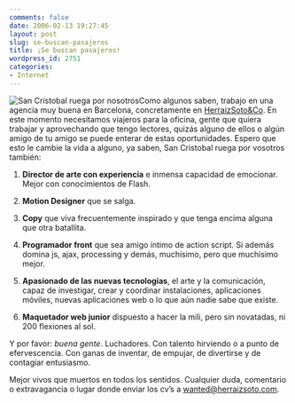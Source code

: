 ```yaml
---
comments: false
date: 2006-02-13 19:27:45
layout: post
slug: se-buscan-pasajeros
title: ¡Se buscan pasajeros!
wordpress_id: 2751
categories:
- Internet
---
```


![San Cristobal ruega por nosotros](/images/san-cristobal.png)Como algunos saben, trabajo en una agencia muy buena en Barcelona, concretamente en [HerraizSoto&Co](http://www.herraizsoto.com). En este momento necesitamos viajeros para la oficina, gente que quiera trabajar y aprovechando que tengo lectores, quizás alguno de ellos o algún amigo de tu amigo se puede enterar de estas oportunidades. Espero que esto le cambie la vida a alguno, ya saben, San Cristobal ruega por vosotros también:







  1. **Director de arte con experiencia** e inmensa capacidad de emocionar. Mejor con conocimientos de Flash.


  2. **Motion Designer** que se salga.


  3. **Copy** que viva frecuentemente inspirado y que tenga encima alguna que otra batallita.


  4. **Programador front** que sea amigo íntimo de action script. Si además domina js, ajax, processing y demás, muchísimo, pero que muchísimo mejor.


  5. **Apasionado de las nuevas tecnologías**, el arte y la comunicación, capaz de investigar, crear y coordinar instalaciones, aplicaciones móviles, nuevas aplicaciones web o lo que aún nadie sabe que existe.


  6. **Maquetador web junior** dispuesto a hacer la mili, pero sin novatadas, ni 200 flexiones al sol.





Y por favor: _buena gente_. Luchadores. Con talento hirviendo o a punto de efervescencia. Con ganas de inventar, de empujar, de divertirse y de contagiar entusiasmo.





Mejor vivos que muertos en todos los sentidos. Cualquier duda, comentario o extravagancia o lugar donde enviar los cv’s a [wanted@herraizsoto.com](mailto:wanted@herraizsoto.com).



